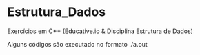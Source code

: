 # Estrutura_Dados

Exercícios em C++ (Educative.io & Disciplina Estrutura de Dados)

Alguns códigos são executado no formato ./a.out

